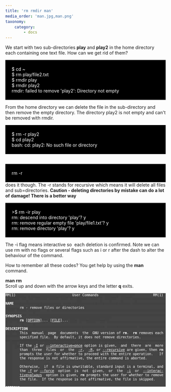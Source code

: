 ```yaml
---
title: 'rm rmdir man'
media_order: 'man.jpg,man.png'
taxonomy:
    category:
        - docs
---
```


 <p>We start with two sub-directories <b>play</b> and <b>play2</b> in the home directory each containing one text file. How can we get rid of them?</p>
<p>
<div style="background-color:black;color:white;padding:20px;">$ cd ~<br> 
$ rm play/file2.txt<br> 
$ rmdir play<br> 
$ rmdir play2<br> 
rmdir: failed to remove 'play2': Directory not empty<br></div>
</p>



<p>From the home directory we can delete the file in the sub-directory and then remove the empty directory. The directory play2 is not empty and can't be removed with rmdir.</p>

<p><div style="background-color:black;color:white;padding:20px;">$ rm -r play2<br> $ cd play2<br> bash: cd: play2: No such file or directory</div><br></p>



<p><div style="background-color:black;color:white;padding:20px;">rm -r</div> does it though. The -r stands for recursive which means it will delete all files and sub=directories. <b>Caution - deleting directories by mistake can do a lot of damage! There is a better way</b></p>



<div style="background-color:black;color:white;padding:20px;">&gt;$ rm -ir play<br> rm: descend into directory 'play'? y<br> rm: remove regular empty file 'play/file1.txt'? y<br> rm: remove directory 'play'? y<br></div>


<p>The -i flag means interactive so&nbsp; each deletion is confirmed. Note we can use rm with no flags or several flags such as i or r after the dash to alter the behaviour of the command.
</p>


<p>How to remember all these codes? You get help by using the
 <b>man</b> command.<br>
</p>

<p><b> man rm</b><br>
 Scroll up and down with the arrow keys and the letter <b>q</b> exits.</p>
 
 ![](man.jpg)
